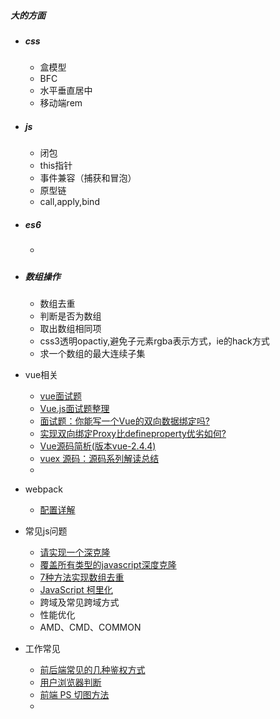##### 大的方面

* #####  css

  * 盒模型
  * BFC
  * 水平垂直居中
  * 移动端rem

* ##### js

  * 闭包
  * this指针
  * 事件兼容（捕获和冒泡）
  * 原型链
  * call,apply,bind

* ##### es6

  * ##### 

* ##### 数组操作

  * 数组去重
  * 判断是否为数组
  * 取出数组相同项
  * css3透明opactiy,避免子元素rgba表示方式，ie的hack方式
  * 求一个数组的最大连续子集

* vue相关
  * [vue面试题](https://www.cnblogs.com/sichaoyun/p/8406194.html)
  * [Vue.js面试题整理](https://www.jianshu.com/p/b1dd80f4d542)
  * [面试题：你能写一个Vue的双向数据绑定吗?](https://juejin.im/post/5acc17cb51882555745a03f8)
  * [实现双向绑定Proxy比defineproperty优劣如何?](https://juejin.im/post/5acd0c8a6fb9a028da7cdfaf)
  * [Vue源码简析(版本vue-2.4.4)](https://juejin.im/post/5ab07a63f265da2389258b12)
  * [vuex 源码：源码系列解读总结](https://juejin.im/post/5aee630d6fb9a07abb237f49)
  * 

* webpack
  * [配置详解](https://juejin.im/post/5ae925cff265da0ba76f89b7)

* 常见js问题
  * [请实现一个深克隆](https://juejin.im/post/5abb55ee6fb9a028e33b7e0a)
  * [覆盖所有类型的javascript深度克隆](https://juejin.im/post/5ae19b07518825673123ea25)
  * [7种方法实现数组去重](https://juejin.im/post/5aed6110518825671b026bed?utm_medium=fe&utm_source=weixinqun)
  * [JavaScript 柯里化](https://juejin.im/post/5af13664f265da0ba266efcf)
  * 跨域及常见跨域方式
  * 性能优化
  * AMD、CMD、COMMON

* 工作常见

  * [前后端常见的几种鉴权方式](https://blog.csdn.net/wang839305939/article/details/78713124)
  * [用户浏览器判断](https://juejin.im/post/5aed6da16fb9a07aac2457f6)
  * [前端 PS 切图方法](https://juejin.im/post/58e9deacb123db1ad05fab2f)
  * 